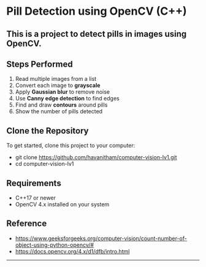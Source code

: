 # Pill Detection using OpenCV (C++)

This is a project to detect pills in images using OpenCV.  
---

## Steps Performed
1. Read multiple images from a list  
2. Convert each image to **grayscale**  
3. Apply **Gaussian blur** to remove noise  
4. Use **Canny edge detection** to find edges  
5. Find and draw **contours** around pills  
6. Show the number of pills detected
   
## Clone the Repository
To get started, clone this project to your computer:

- git clone https://github.com/havanitham/computer-vision-lv1.git
- cd computer-vision-lv1


## Requirements
- C++17 or newer  
- OpenCV 4.x installed on your system  

## Reference
- https://www.geeksforgeeks.org/computer-vision/count-number-of-object-using-python-opencv/#
- https://docs.opencv.org/4.x/d1/dfb/intro.html
---
